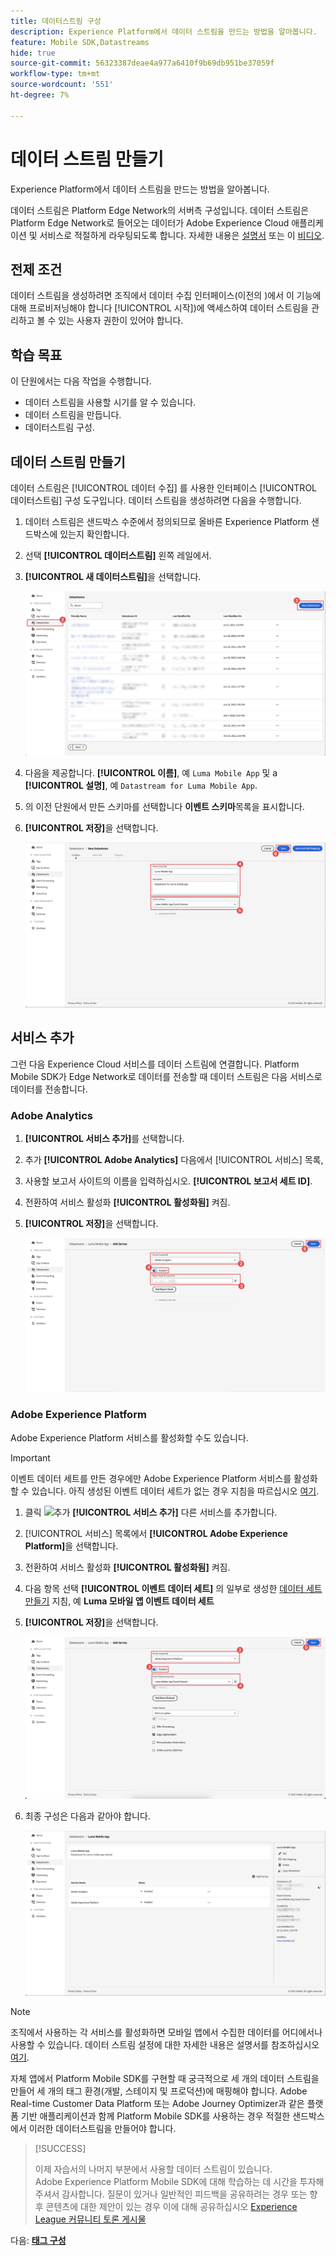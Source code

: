 ```yaml
---
title: 데이터스트림 구성
description: Experience Platform에서 데이터 스트림을 만드는 방법을 알아봅니다.
feature: Mobile SDK,Datastreams
hide: true
source-git-commit: 56323387deae4a977a6410f9b69db951be37059f
workflow-type: tm+mt
source-wordcount: '551'
ht-degree: 7%

---
```



# 데이터 스트림 만들기

Experience Platform에서 데이터 스트림을 만드는 방법을 알아봅니다.

데이터 스트림은 Platform Edge Network의 서버측 구성입니다. 데이터 스트림은 Platform Edge Network로 들어오는 데이터가 Adobe Experience Cloud 애플리케이션 및 서비스로 적절하게 라우팅되도록 합니다. 자세한 내용은 [설명서](https://experienceleague.adobe.com/docs/experience-platform/edge/fundamentals/datastreams.html) 또는 이 [비디오](https://experienceleague.adobe.com/docs/platform-learn/data-collection/edge-network/configure-datastreams.html?lang=ko).

## 전제 조건

데이터 스트림을 생성하려면 조직에서 데이터 수집 인터페이스(이전의 )에서 이 기능에 대해 프로비저닝해야 합니다 [!UICONTROL 시작])에 액세스하여 데이터 스트림을 관리하고 볼 수 있는 사용자 권한이 있어야 합니다.

## 학습 목표

이 단원에서는 다음 작업을 수행합니다.

* 데이터 스트림을 사용할 시기를 알 수 있습니다.
* 데이터 스트림을 만듭니다.
* 데이터스트림 구성.

## 데이터 스트림 만들기

데이터 스트림은 [!UICONTROL 데이터 수집] 를 사용한 인터페이스 [!UICONTROL 데이터스트림] 구성 도구입니다. 데이터 스트림을 생성하려면 다음을 수행합니다.

1. 데이터 스트림은 샌드박스 수준에서 정의되므로 올바른 Experience Platform 샌드박스에 있는지 확인합니다.
1. 선택 **[!UICONTROL 데이터스트림]** 왼쪽 레일에서.
1. **[!UICONTROL 새 데이터스트림]**&#x200B;을 선택합니다.

   ![데이터스트림 홈](assets/datastream-new.png)

1. 다음을 제공합니다. **[!UICONTROL 이름]**, 예 `Luma Mobile App` 및 a **[!UICONTROL 설명]**, 예 `Datastream for Luma Mobile App`.
1. 의 이전 단원에서 만든 스키마를 선택합니다 **이벤트 스키마**&#x200B;목록을 표시합니다.
1. **[!UICONTROL 저장]**&#x200B;을 선택합니다.

   ![새 데이터스트림](assets/datastream-name.png)


## 서비스 추가

그런 다음 Experience Cloud 서비스를 데이터 스트림에 연결합니다. Platform Mobile SDK가 Edge Network로 데이터를 전송할 때 데이터 스트림은 다음 서비스로 데이터를 전송합니다.

### Adobe Analytics

1. **[!UICONTROL 서비스 추가]**&#x200B;를 선택합니다.

1. 추가 **[!UICONTROL Adobe Analytics]** 다음에서 [!UICONTROL 서비스] 목록,

1. 사용할 보고서 사이트의 이름을 입력하십시오. **[!UICONTROL 보고서 세트 ID]**.

1. 전환하여 서비스 활성화 **[!UICONTROL 활성화됨]** 켜짐.

1. **[!UICONTROL 저장]**&#x200B;을 선택합니다.

   ![데이터 스트림 서비스로 Adobe Analytics 추가](assets/datastream-service-aa.png)


### Adobe Experience Platform

Adobe Experience Platform 서비스를 활성화할 수도 있습니다.

>[!IMPORTANT]
>
>이벤트 데이터 세트를 만든 경우에만 Adobe Experience Platform 서비스를 활성화할 수 있습니다. 아직 생성된 이벤트 데이터 세트가 없는 경우 지침을 따르십시오 [여기](platform.md).

1. 클릭 ![추가](https://spectrum.adobe.com/static/icons/workflow_18/Smock_AddCircle_18_N.svg) **[!UICONTROL 서비스 추가]** 다른 서비스를 추가합니다.

1. [!UICONTROL 서비스] 목록에서 **[!UICONTROL Adobe Experience Platform]**&#x200B;을 선택합니다.

1. 전환하여 서비스 활성화 **[!UICONTROL 활성화됨]** 켜짐.

1. 다음 항목 선택 **[!UICONTROL 이벤트 데이터 세트]** 의 일부로 생성한 [데이터 세트 만들기](platform.md#create-a-dataset) 지침, 예 **Luma 모바일 앱 이벤트 데이터 세트**

1. **[!UICONTROL 저장]**&#x200B;을 선택합니다.

   ![Adobe Experience Platform as a Datastream 서비스 추가](assets/datastream-service-aep.png)
1. 최종 구성은 다음과 같아야 합니다.

   ![데이터 스트림 설정](assets/datastream-settings.png)


>[!NOTE]
>
>조직에서 사용하는 각 서비스를 활성화하면 모바일 앱에서 수집한 데이터를 어디에서나 사용할 수 있습니다. 데이터 스트림 설정에 대한 자세한 내용은 설명서를 참조하십시오 [여기](https://experienceleague.adobe.com/docs/experience-platform/edge/fundamentals/datastreams.html#adobe-experience-platform-settings).

자체 앱에서 Platform Mobile SDK를 구현할 때 궁극적으로 세 개의 데이터 스트림을 만들어 세 개의 태그 환경(개발, 스테이지 및 프로덕션)에 매핑해야 합니다. Adobe Real-time Customer Data Platform 또는 Adobe Journey Optimizer과 같은 플랫폼 기반 애플리케이션과 함께 Platform Mobile SDK를 사용하는 경우 적절한 샌드박스에서 이러한 데이터스트림을 만들어야 합니다.

>[!SUCCESS]
>
>이제 자습서의 나머지 부분에서 사용할 데이터 스트림이 있습니다.<br/>Adobe Experience Platform Mobile SDK에 대해 학습하는 데 시간을 투자해 주셔서 감사합니다. 질문이 있거나 일반적인 피드백을 공유하려는 경우 또는 향후 콘텐츠에 대한 제안이 있는 경우 이에 대해 공유하십시오 [Experience League 커뮤니티 토론 게시물](https://experienceleaguecommunities.adobe.com/t5/adobe-experience-platform-launch/tutorial-discussion-implement-adobe-experience-cloud-in-mobile/td-p/443796)

다음: **[태그 구성](configure-tags.md)**
